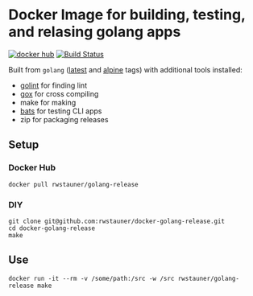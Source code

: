 # Docker Image for building, testing, and relasing golang apps

[![docker hub](https://img.shields.io/badge/docker-golang--release-blue.svg)](https://hub.docker.com/r/rwstauner/golang-release)
[![Build Status](https://travis-ci.org/rwstauner/docker-golang-release.svg?branch=master)](https://travis-ci.org/rwstauner/docker-golang-release)

Built from `golang` ([latest][latest] and [alpine][alpine] tags) with additional tools installed:

- [golint][golint] for finding lint
- [gox][gox] for cross compiling
- make for making
- [bats][bats] for testing CLI apps
- zip for packaging releases

## Setup

### Docker Hub

    docker pull rwstauner/golang-release

### DIY

    git clone git@github.com:rwstauner/docker-golang-release.git
    cd docker-golang-release
    make

## Use

    docker run -it --rm -v /some/path:/src -w /src rwstauner/golang-release make

[golint]: https://github.com/golang/lint
[gox]: https://github.com/mitchellh/gox
[bats]: https://github.com/sstephenson/bats
[latest]: https://github.com/rwstauner/docker-golang-release/blob/master/latest/Dockerfile
[alpine]: https://github.com/rwstauner/docker-golang-release/blob/master/alpine/Dockerfile
